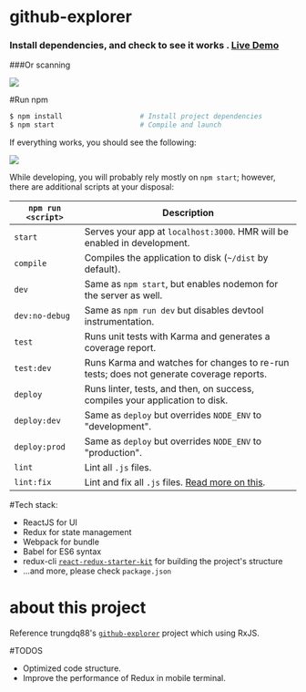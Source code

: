 # github-explorer

### Install dependencies, and check to see it works . [Live Demo](https://ruanhaojian.github.io/Github-Explorer-Demo/)

###Or scanning

<img src="https://ruanhaojian.github.io/Github-Explorer-Demo/qr_code.png" />

#Run npm

```bash
$ npm install                   # Install project dependencies
$ npm start                     # Compile and launch
```
If everything works, you should see the following:

<img src="http://i.imgur.com/zR7VRG6.png?2" />

While developing, you will probably rely mostly on `npm start`; however, there are additional scripts at your disposal:

|`npm run <script>`|Description|
|------------------|-----------|
|`start`|Serves your app at `localhost:3000`. HMR will be enabled in development.|
|`compile`|Compiles the application to disk (`~/dist` by default).|
|`dev`|Same as `npm start`, but enables nodemon for the server as well.|
|`dev:no-debug`|Same as `npm run dev` but disables devtool instrumentation.|
|`test`|Runs unit tests with Karma and generates a coverage report.|
|`test:dev`|Runs Karma and watches for changes to re-run tests; does not generate coverage reports.|
|`deploy`|Runs linter, tests, and then, on success, compiles your application to disk.|
|`deploy:dev`|Same as `deploy` but overrides `NODE_ENV` to "development".|
|`deploy:prod`|Same as `deploy` but overrides `NODE_ENV` to "production".|
|`lint`|Lint all `.js` files.|
|`lint:fix`|Lint and fix all `.js` files. [Read more on this](http://eslint.org/docs/user-guide/command-line-interface.html#fix).|


#Tech stack:
* ReactJS for UI
* Redux for state management
* Webpack for bundle
* Babel for ES6 syntax
* redux-cli [`react-redux-starter-kit`](https://github.com/davezuko/react-redux-starter-kit) for building the project's structure
* ...and more, please check `package.json`

# about this project

Reference trungdq88's [`github-explorer`](https://github.com/trungdq88/github-explorer) project which using RxJS.

#TODOS

* Optimized code structure.
* Improve the performance of Redux in mobile terminal.
